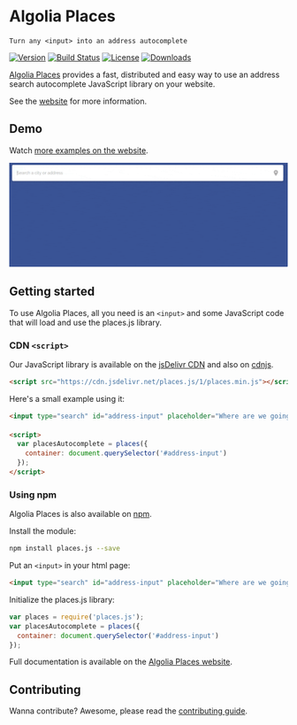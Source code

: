 # Algolia Places

    Turn any <input> into an address autocomplete

[![Version][version-svg]][package-url] [![Build Status][travis-svg]][travis-url] [![License][license-image]][license-url] [![Downloads][downloads-image]][downloads-url]

[Algolia Places][places-website] provides a fast, distributed and easy way to use an address search autocomplete JavaScript library on your website.

See the [website][places-website] for more information.

## Demo

Watch [more examples on the website][places-website-examples].

[![Demo]][places-website]

## Getting started

To use Algolia Places, all you need is an `<input>` and some JavaScript code that will load
and use the places.js library.

### CDN `<script>`

Our JavaScript library is available on the [jsDelivr CDN](http://www.jsdelivr.com/projects/places.js) and also on  [cdnjs](https://cdnjs.com/libraries/places.js).

```html
<script src="https://cdn.jsdelivr.net/places.js/1/places.min.js"></script>
```

Here's a small example using it:

```html
<input type="search" id="address-input" placeholder="Where are we going?" />

<script>
  var placesAutocomplete = places({
    container: document.querySelector('#address-input')
  });
</script>
```

### Using npm

Algolia Places is also available on [npm](https://www.npmjs.com/package/places.js).

Install the module:

```sh
npm install places.js --save
```

Put an `<input>` in your html page:

```html
<input type="search" id="address-input" placeholder="Where are we going?" />
```

Initialize the places.js library:

```js
var places = require('places.js');
var placesAutocomplete = places({
  container: document.querySelector('#address-input')
});
```

Full documentation is available on the [Algolia Places website][places-website].

## Contributing

Wanna contribute? Awesome, please read the [contributing guide][contributing].

[demo]: ./demo.gif
[version-svg]: https://img.shields.io/npm/v/places.js.svg?style=flat-square
[package-url]: https://npmjs.org/package/places.js
[travis-svg]: https://img.shields.io/travis/algolia/places/master.svg?style=flat-square
[travis-url]: https://travis-ci.org/algolia/places
[license-image]: http://img.shields.io/badge/license-MIT-green.svg?style=flat-square
[license-url]: LICENSE
[downloads-image]: https://img.shields.io/npm/dm/places.js.svg?style=flat-square
[downloads-url]: http://npm-stat.com/charts.html?package=places.js
[places-website]: https://community.algolia.com/places/?utm_medium=social-owned&utm_source=GitHub&utm_campaign=places%20repository
[places-website-examples]: https://community.algolia.com/places/examples.html?utm_medium=social-owned&utm_source=GitHub&utm_campaign=places%20repository
[algolia-website]: https://www.algolia.com/?utm_medium=social-owned&utm_source=GitHub&utm_campaign=places%20repository
[places-docs]: https://community.algolia.com/places/documentation/?utm_medium=social-owned&utm_source=GitHub&utm_campaign=places%20repository
[contributing]: CONTRIBUTING.md
